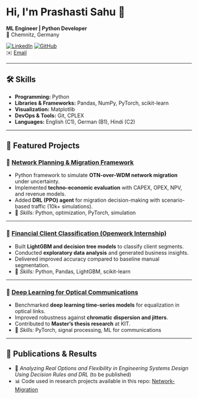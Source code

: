 # Hi, I'm Prashasti Sahu 👋  

**ML Engineer | Python Developer**  
📍 Chemnitz, Germany  

[![LinkedIn](https://img.shields.io/badge/LinkedIn-Connect-blue)](https://www.linkedin.com/in/prashastisahu-datascience) 
[![GitHub](https://img.shields.io/badge/GitHub-Profile-black)](https://github.com/prashastisahu)  
✉️ [Email](mailto:prashastisahu13@gmail.com)  

---

## 🛠️ Skills
- **Programming:** Python  
- **Libraries & Frameworks:** Pandas, NumPy, PyTorch, scikit-learn  
- **Visualization:** Matplotlib  
- **DevOps & Tools:** Git, CPLEX  
- **Languages:** English (C1), German (B1), Hindi (C2)  

---

## 📌 Featured Projects

### 🔹 [Network Planning & Migration Framework](https://github.com/prashastisahu/Network-Migration)  
- Python framework to simulate **OTN-over-WDM network migration** under uncertainty.  
- Implemented **techno-economic evaluation** with CAPEX, OPEX, NPV, and revenue models.  
- Added **DRL (PPO) agent** for migration decision-making with scenario-based traffic (10k+ simulations).  
- 🔧 *Skills:* Python, optimization, PyTorch, simulation  

---

### 🔹 [Financial Client Classification (Openwork Internship)](https://github.com/prashastisahu/Financial-ML)  
- Built **LightGBM and decision tree models** to classify client segments.  
- Conducted **exploratory data analysis** and generated business insights.  
- Delivered improved accuracy compared to baseline manual segmentation.  
- 🔧 *Skills:* Python, Pandas, LightGBM, scikit-learn  

---

### 🔹 [Deep Learning for Optical Communications](https://github.com/prashastisahu/Optical-Equalization)  
- Benchmarked **deep learning time-series models** for equalization in optical links.  
- Improved robustness against **chromatic dispersion and jitters**.  
- Contributed to **Master’s thesis research** at KIT.  
- 🔧 *Skills:* PyTorch, signal processing, ML for communications  

---

## 📄 Publications & Results
- 📑 *Analyzing Real Options and Flexibility in Engineering Systems Design Using Decision Rules and DRL* (to be published)  
- 📊 Code used in research projects available in this repo: [Network-Migration](https://github.com/prashastisahu/Network-Migration)  


